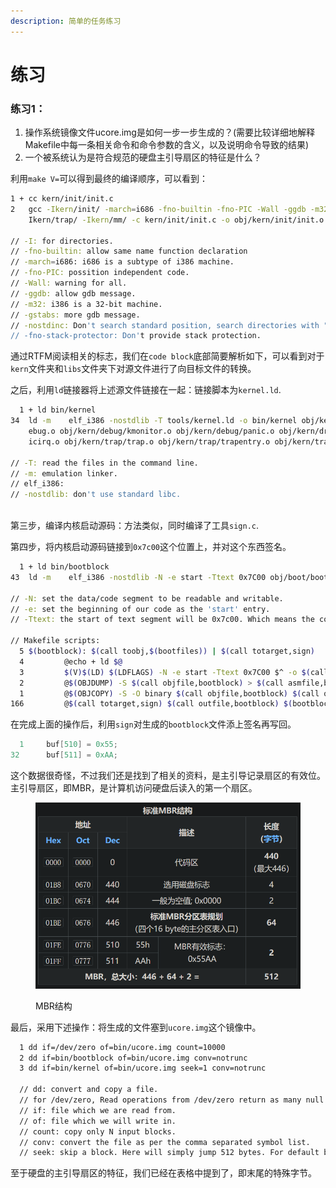 ```yaml
---
description: 简单的任务练习
---
```


# 练习

### 练习1：

1. 操作系统镜像文件ucore.img是如何一步一步生成的？(需要比较详细地解释Makefile中每一条相关命令和命令参数的含义，以及说明命令导致的结果)
2. 一个被系统认为是符合规范的硬盘主引导扇区的特征是什么？

利用`make V=`可以得到最终的编译顺序，可以看到：

```sh
1 + cc kern/init/init.c
2   gcc -Ikern/init/ -march=i686 -fno-builtin -fno-PIC -Wall -ggdb -m32 -gstabs -nostdinc  -fno-stack-protector -Ilibs/ -Ikern/debug/ -Ikern/driver/ -
    Ikern/trap/ -Ikern/mm/ -c kern/init/init.c -o obj/kern/init/init.o

// -I: for directories.
// -fno-builtin: allow same name function declaration
// -march=i686: i686 is a subtype of i386 machine.
// -fno-PIC: possition independent code.
// -Wall: warning for all.
// -ggdb: allow gdb message.
// -m32: i386 is a 32-bit machine.
// -gstabs: more gdb message.
// -nostdinc: Don't search standard position, search directories with "I" marks.
// -fno-stack-protector: Don't provide stack protection.
```

通过RTFM阅读相关的标志，我们在`code block`底部简要解析如下，可以看到对于`kern`文件夹和`libs`文件夹下对源文件进行了向目标文件的转换。

之后，利用`ld`链接器将上述源文件链接在一起：链接脚本为`kernel.ld`.

```sh
  1 + ld bin/kernel
34  ld -m    elf_i386 -nostdlib -T tools/kernel.ld -o bin/kernel obj/kern/init/init.o obj/kern/libs/readline.o obj/kern/libs/stdio.o obj/kern/debug/kd
    ebug.o obj/kern/debug/kmonitor.o obj/kern/debug/panic.o obj/kern/driver/clock.o obj/kern/driver/console.o obj/kern/driver/intr.o obj/kern/driver/p
    icirq.o obj/kern/trap/trap.o obj/kern/trap/trapentry.o obj/kern/trap/vectors.o obj/kern/mm/pmm.o obj/libs/printfmt.o obj/libs/string.o

// -T: read the files in the command line.
// -m: emulation linker.
// elf_i386: 
// -nostdlib: don't use standard libc.    
    
```

第三步，编译内核启动源码：方法类似，同时编译了工具`sign.c`.

第四步，将内核启动源码链接到`0x7c00`这个位置上，并对这个东西签名。

```sh
  1 + ld bin/bootblock
43  ld -m    elf_i386 -nostdlib -N -e start -Ttext 0x7C00 obj/boot/bootasm.o obj/boot/bootmain.o -o obj/bootblock.o

// -N: set the data/code segment to be readable and writable.
// -e: set the beginning of our code as the 'start' entry.
// -Ttext: the start of text segment will be 0x7c00. Which means the code will be placed here.

// Makefile scripts:
  5 $(bootblock): $(call toobj,$(bootfiles)) | $(call totarget,sign)
  4         @echo + ld $@
  3         $(V)$(LD) $(LDFLAGS) -N -e start -Ttext 0x7C00 $^ -o $(call toobj,bootblock)
  2         @$(OBJDUMP) -S $(call objfile,bootblock) > $(call asmfile,bootblock)
  1         @$(OBJCOPY) -S -O binary $(call objfile,bootblock) $(call outfile,bootblock)
166         @$(call totarget,sign) $(call outfile,bootblock) $(bootblock)
```

在完成上面的操作后，利用`sign`对生成的`bootblock`文件添上签名再写回。

```c
  1     buf[510] = 0x55;
32      buf[511] = 0xAA;
```

这个数据很奇怪，不过我们还是找到了相关的资料，是主引导记录扇区的有效位。主引导扇区，即MBR，是计算机访问硬盘后读入的第一个扇区。

<figure><img src="../../.gitbook/assets/Screenshot 2023-03-24 165508.png" alt=""><figcaption><p>MBR结构</p></figcaption></figure>

最后，采用下述操作：将生成的文件塞到`ucore.img`这个镜像中。

```sh
  1 dd if=/dev/zero of=bin/ucore.img count=10000
  2 dd if=bin/bootblock of=bin/ucore.img conv=notrunc
  3 dd if=bin/kernel of=bin/ucore.img seek=1 conv=notrunc
  
  // dd: convert and copy a file.
  // for /dev/zero, Read operations from /dev/zero return as many null characters (0x00) as requested in the read operation.
  // if: file which we are read from.
  // of: file which we will write in.
  // count: copy only N input blocks.
  // conv: convert the file as per the comma separated symbol list.
  // seek: skip a block. Here will simply jump 512 bytes. For default block size is 512 bytes.
```

至于硬盘的主引导扇区的特征，我们已经在表格中提到了，即末尾的特殊字节。
